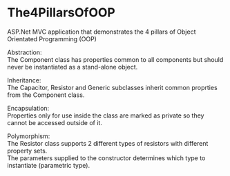# The4PillarsOfOOP
ASP.Net MVC application that demonstrates the 4 pillars of Object Orientated Programming (OOP)

Abstraction:<br />
The Component class has properties common to all components but should never be instantiated as a stand-alone object.

Inheritance:<br />
The Capacitor, Resistor and Generic subclasses inherit common proprties from the Component class.

Encapsulation:<br />
Properties only for use inside the class are marked as private so they cannot be accessed outside of it.

Polymorphism:<br />
The Resistor class supports 2 different types of resistors with different property sets.<br />
The parameters supplied to the constructor determines which type to instantiate (parametric type).
